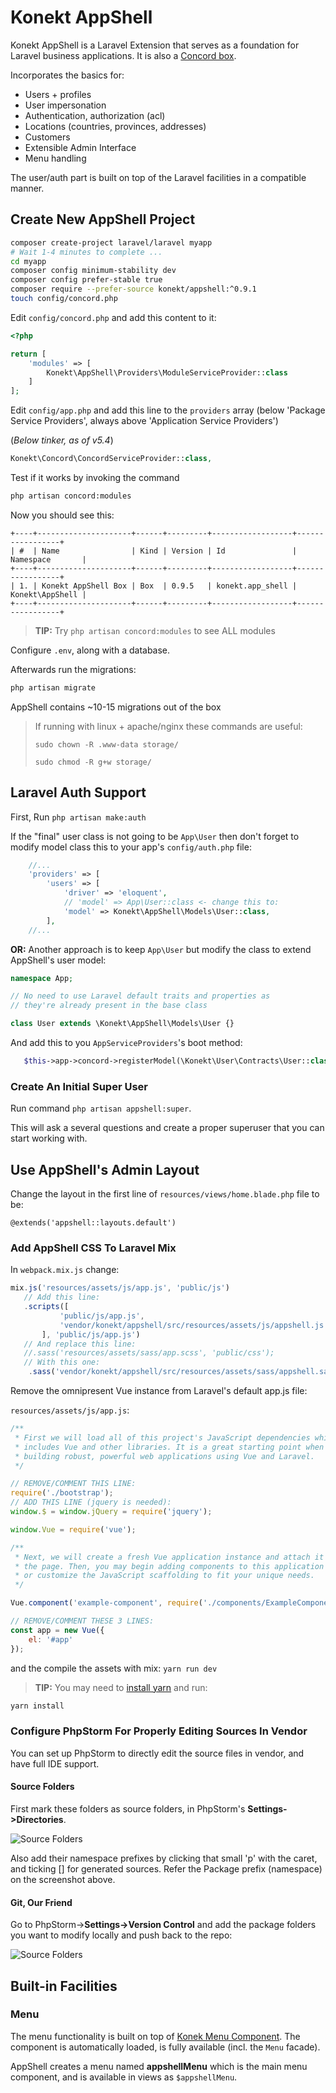 # Konekt AppShell

Konekt AppShell is a Laravel Extension that serves as a foundation for Laravel business applications.
It is also a [Concord box](https://github.com/artkonekt/concord/blob/master/docs/boxes.md).

Incorporates the basics for:

- Users + profiles
- User impersonation
- Authentication, authorization (acl)
- Locations (countries, provinces, addresses)
- Customers
- Extensible Admin Interface
- Menu handling

The user/auth part is built on top of the Laravel facilities in a compatible manner.

## Create New AppShell Project

```bash
composer create-project laravel/laravel myapp
# Wait 1-4 minutes to complete ...
cd myapp
composer config minimum-stability dev
composer config prefer-stable true
composer require --prefer-source konekt/appshell:^0.9.1
touch config/concord.php
```

Edit `config/concord.php` and add this content to it:

```php
<?php

return [
    'modules' => [
        Konekt\AppShell\Providers\ModuleServiceProvider::class
    ]
];
```

Edit `config/app.php` and add this line to the `providers` array (below 'Package Service Providers', always above 'Application Service Providers')

(_Below tinker, as of v5.4_)

```php
Konekt\Concord\ConcordServiceProvider::class,
```

Test if it works by invoking the command

```bash
php artisan concord:modules
```

Now you should see this:

```
+----+---------------------+------+---------+------------------+-----------------+
| #  | Name                | Kind | Version | Id               | Namespace       |
+----+---------------------+------+---------+------------------+-----------------+
| 1. | Konekt AppShell Box | Box  | 0.9.5   | konekt.app_shell | Konekt\AppShell |
+----+---------------------+------+---------+------------------+-----------------+
```

> **TIP:** Try `php artisan concord:modules` to see ALL modules

Configure `.env`, along with a database.

Afterwards run the migrations:

```bash
php artisan migrate
```

AppShell contains ~10-15 migrations out of the box

> If running with linux + apache/nginx these commands are useful:
>
> `sudo chown -R .www-data storage/`
>
> `sudo chmod -R g+w storage/`

## Laravel Auth Support

First, Run `php artisan make:auth`

If the "final" user class is not going to be `App\User` then don't forget to modify model class this to your app's `config/auth.php` file:
```php
    //...
    'providers' => [
        'users' => [
            'driver' => 'eloquent',
            // 'model' => App\User::class <- change this to:
            'model' => Konekt\AppShell\Models\User::class,
        ],
    //...
```
**OR:**
Another approach is to keep `App\User` but modify the class to extend AppShell's user model:

```php
namespace App;

// No need to use Laravel default traits and properties as
// they're already present in the base class

class User extends \Konekt\AppShell\Models\User {}
```

And add this to you `AppServiceProviders`'s boot method:

```php
   $this->app->concord->registerModel(\Konekt\User\Contracts\User::class, \App\User::class);
```

### Create An Initial Super User

Run command `php artisan appshell:super`.

This will ask a several questions and create a proper superuser that you can start working with.


## Use AppShell's Admin Layout

Change the layout in the first line of `resources/views/home.blade.php` file to be:

```blade
@extends('appshell::layouts.default')
```

### Add AppShell CSS To Laravel Mix

In `webpack.mix.js` change:
```js
mix.js('resources/assets/js/app.js', 'public/js')
   // Add this line:
   .scripts([
           'public/js/app.js',
           'vendor/konekt/appshell/src/resources/assets/js/appshell.js'
       ], 'public/js/app.js')
   // And replace this line:
   //.sass('resources/assets/sass/app.scss', 'public/css');
   // With this one:
    .sass('vendor/konekt/appshell/src/resources/assets/sass/appshell.sass', 'public/css');
```

Remove the omnipresent Vue instance from Laravel's default app.js file:

`resources/assets/js/app.js`:

```javascript
/**
 * First we will load all of this project's JavaScript dependencies which
 * includes Vue and other libraries. It is a great starting point when
 * building robust, powerful web applications using Vue and Laravel.
 */

// REMOVE/COMMENT THIS LINE:
require('./bootstrap');
// ADD THIS LINE (jquery is needed):
window.$ = window.jQuery = require('jquery');

window.Vue = require('vue');

/**
 * Next, we will create a fresh Vue application instance and attach it to
 * the page. Then, you may begin adding components to this application
 * or customize the JavaScript scaffolding to fit your unique needs.
 */

Vue.component('example-component', require('./components/ExampleComponent.vue'));

// REMOVE/COMMENT THESE 3 LINES:
const app = new Vue({
    el: '#app'
});
```

and the compile the assets with mix: `yarn run dev`

> **TIP:** You may need to [install yarn](https://yarnpkg.com/en/docs/install)
> and run:
```bash
yarn install
```


### Configure PhpStorm For Properly Editing Sources In Vendor

You can set up PhpStorm to directly edit the source files in vendor, and have full IDE support.

#### Source Folders
First mark these folders as source folders, in PhpStorm's **Settings->Directories**.

![Source Folders](docs/phpstorm-source-folders.jpg)

Also add their namespace prefixes by clicking that small 'p' with the caret, and ticking [] for generated sources. Refer the Package prefix (namespace) on the screenshot above.

#### Git, Our Friend

Go to PhpStorm->**Settings->Version Control** and add the package folders you want to modify locally and push back to the repo:

![Source Folders](docs/phpstorm-vcs-folders.jpg)


## Built-in Facilities

### Menu

The menu functionality is built on top of [Konek Menu Component](https://github.com/artkonekt/menu). The component is automatically loaded, is fully available (incl. the `Menu` facade).

AppShell creates a menu named **appshellMenu** which is the main menu component, and is available in views as `$appshellMenu`.

